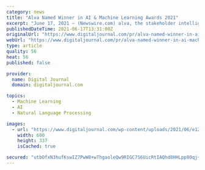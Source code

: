 ```yaml
---
category: news
title: "Alva Named Winner in AI & Machine Learning Awards 2021"
excerpt: "June 17, 2021 – (Newswire.com) ​alva, the stakeholder intelligence company, has been announced as the winner of the Most Innovative Machine Learning Solution at the 2021 AI & Machine Learning Awards."
publishedDateTime: 2021-06-17T13:31:00Z
originalUrl: "https://www.digitaljournal.com/pr/alva-named-winner-in-ai-machine-learning-awards-2021"
webUrl: "https://www.digitaljournal.com/pr/alva-named-winner-in-ai-machine-learning-awards-2021"
type: article
quality: 56
heat: 56
published: false

provider:
  name: Digital Journal
  domain: digitaljournal.com

topics:
  - Machine Learning
  - AI
  - Natural Language Processing

images:
  - url: "https://www.digitaljournal.com/wp-content/uploads/2021/06/e12f165a10b8894b68478cbfed1c83abb73e651a-600x337.jpg"
    width: 600
    height: 337
    isCached: true

secured: "utbOfxN3hufKswIZ7PwW8+wThgaoleQw9RIGC7S6UicRtIAQhd8HHLpp8Oqj+bKRWagLuP1OsCV32H4fG0PMYrSnU3IdL8LscQrOzMSLMbLHalRadB7sl4wgmk4FIQ1Q7FEW+45Zbxr2mOnTqdFUXjyXJCtasrkcT40v0rr4vYKPNEiBVJCvsLJc7VaAaun+1z/IqGycvgTycw1mLaxFiUkA/x8LtOvUusTWKL+uUcUiNASAnaIBeU3USxpq4Orr5gzs3rS0NJUL7cjlbhLrSlS5JHmor9/u0HW6Y7IB44icZJx1KcSucLSMZgiT4uCe1Zim3QQrd0L9Ql3cMhkuhBBfdEC6Ulgw2G0r10CdITQ=;sl5618JS4R/3XbPRjdNCMQ=="
---
```


